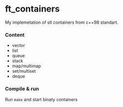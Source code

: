 # ft_containers
My implemetation of stl containers from c++98 standart.

### Content
- vector
- list
- queue
- stack
- map/multimap
- set/multiset
- deque

### Compile & run
Run `make` and start binaty containers
